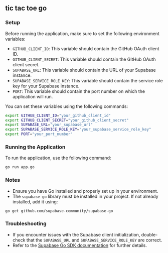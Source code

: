## tic tac toe go

### Setup

Before running the application, make sure to set the following environment variables:

- `GITHUB_CLIENT_ID`: This variable should contain the GitHub OAuth client ID.
- `GITHUB_CLIENT_SECRET`: This variable should contain the GitHub OAuth client secret.
- `SUPABASE_URL`: This variable should contain the URL of your Supabase instance.
- `SUPABASE_SERVICE_ROLE_KEY`: This variable should contain the service role key for your Supabase instance.
- `PORT`: This variable should contain the port number on which the application will run.

You can set these variables using the following commands:

```sh
export GITHUB_CLIENT_ID="your_github_client_id"
export GITHUB_CLIENT_SECRET="your_github_client_secret"
export SUPABASE_URL="your_supabase_url"
export SUPABASE_SERVICE_ROLE_KEY="your_supabase_service_role_key"
export PORT="your_port_number"
```

### Running the Application

To run the application, use the following command:

```sh
go run app.go
```

### Notes

- Ensure you have Go installed and properly set up in your environment.
- The `supabase-go` library must be installed in your project. If not already installed, add it using:

```sh
go get github.com/supabase-community/supabase-go
```

### Troubleshooting

- If you encounter issues with the Supabase client initialization, double-check that the `SUPABASE_URL` and `SUPABASE_SERVICE_ROLE_KEY` are correct.
- Refer to the [Supabase Go SDK documentation](https://github.com/supabase-community/supabase-go) for further details.
